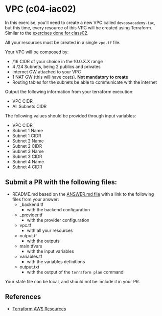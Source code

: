 # VPC (c04-iac02)

In this exercise, you'll need to create a new VPC called `devopsacademy-iac`, but this time, every resource of this VPC will be created using Terraform. Similar to the [exercises done for class02](https://github.com/devopsacademyau/academy/tree/master/classes/02class/exercises).

All your resources must be created in a single `vpc.tf` file.

Your VPC will be composed by:

- /16 CIDR of your choice in the 10.0.X.X range
- 4 /24 Subnets, being 2 publics and privates
- Internet GW attached to your VPC
- 1 NAT GW (this will have costs). **Not mandatory to create**
- Routing tables for the subnets be able to communicate with the internet

Output the following information from your terraform execution:

- VPC CIDR
- All Subnets CIDR

The following values should be provided through input variables:

- VPC CIDR
- Subnet 1 Name
- Subnet 1 CIDR
- Subnet 2 Name
- Subnet 2 CIDR
- Subnet 3 Name
- Subnet 3 CIDR
- Subnet 4 Name
- Subnet 4 CIDR

## Submit a PR with the following files:

- README.md based on the [ANSWER.md file](ANSWER.md) with a link to the following files from your answer:
  - \_backend.tf
    - with the backend configuration
  - \_provider.tf
    - with the provider configuration
  - vpc.tf
    - with all your resources
  - output.tf
    - with the outputs
  - main.tfvars
    - with the input variables
  - variables.tf
    - with the variables definitions
  - output.txt
    - with the output of the `terraform plan` command

Your state file can be local, and should not be include it in your PR.

## References

- [Terraform AWS Resources](https://www.terraform.io/docs/providers/aws/index.html)
